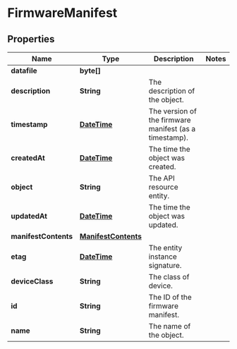 
# FirmwareManifest

## Properties
Name | Type | Description | Notes
------------ | ------------- | ------------- | -------------
**datafile** | **byte[]** |  | 
**description** | **String** | The description of the object. | 
**timestamp** | [**DateTime**](DateTime.md) | The version of the firmware manifest (as a timestamp). | 
**createdAt** | [**DateTime**](DateTime.md) | The time the object was created. | 
**object** | **String** | The API resource entity. | 
**updatedAt** | [**DateTime**](DateTime.md) | The time the object was updated. | 
**manifestContents** | [**ManifestContents**](ManifestContents.md) |  | 
**etag** | [**DateTime**](DateTime.md) | The entity instance signature. | 
**deviceClass** | **String** | The class of device. | 
**id** | **String** | The ID of the firmware manifest. | 
**name** | **String** | The name of the object. | 




